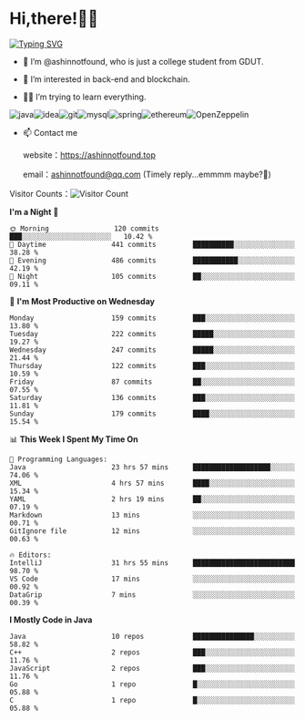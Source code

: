 # Hi,there!👨‍🔧
[![Typing SVG](https://readme-typing-svg.herokuapp.com?font=Fira+Code&pause=1000&width=435&lines=Welcome%2C+this+is+ashinnotfound%F0%9F%98%81+)](https://git.io/typing-svg)

- 👋 I’m @ashinnotfound, who is just a college student from GDUT.

- 👀 I’m interested in back-end and blockchain.

- 👨‍🔧 I’m trying to learn everything.

![java](https://img.shields.io/badge/Java-ED8B00?style=for-the-badge&logo=openjdk&logoColor=white)![idea](https://img.shields.io/badge/IntelliJ_IDEA-000000.svg?style=for-the-badge&logo=intellij-idea&logoColor=white
)![git](https://img.shields.io/badge/GIT-E44C30?style=for-the-badge&logo=git&logoColor=white
)![mysql](https://img.shields.io/badge/MySQL-005C84?style=for-the-badge&logo=mysql&logoColor=white)![spring](https://img.shields.io/badge/Spring-6DB33F?style=for-the-badge&logo=spring&logoColor=white)![ethereum](https://img.shields.io/badge/Ethereum-3C3C3D?style=for-the-badge&logo=Ethereum&logoColor=white)![OpenZeppelin](https://img.shields.io/badge/OpenZeppelin-4E5EE4?logo=openzeppelin&logoColor=fff&style=for-the-badge)


- 📫 Contact me
    
    website：https://ashinnotfound.top
    
    email：ashinnotfound@qq.com (Timely reply...emmmm maybe?🤪)

​Visitor Counts：![Visitor Count](https://profile-counter.glitch.me/ashinnotfound/count.svg)

<!--START_SECTION:waka-->
**I'm a Night 🦉** 

```text
🌞 Morning                120 commits         ███░░░░░░░░░░░░░░░░░░░░░░   10.42 % 
🌆 Daytime                441 commits         ██████████░░░░░░░░░░░░░░░   38.28 % 
🌃 Evening                486 commits         ███████████░░░░░░░░░░░░░░   42.19 % 
🌙 Night                  105 commits         ██░░░░░░░░░░░░░░░░░░░░░░░   09.11 % 
```
📅 **I'm Most Productive on Wednesday** 

```text
Monday                   159 commits         ███░░░░░░░░░░░░░░░░░░░░░░   13.80 % 
Tuesday                  222 commits         █████░░░░░░░░░░░░░░░░░░░░   19.27 % 
Wednesday                247 commits         █████░░░░░░░░░░░░░░░░░░░░   21.44 % 
Thursday                 122 commits         ███░░░░░░░░░░░░░░░░░░░░░░   10.59 % 
Friday                   87 commits          ██░░░░░░░░░░░░░░░░░░░░░░░   07.55 % 
Saturday                 136 commits         ███░░░░░░░░░░░░░░░░░░░░░░   11.81 % 
Sunday                   179 commits         ████░░░░░░░░░░░░░░░░░░░░░   15.54 % 
```


📊 **This Week I Spent My Time On** 

```text
💬 Programming Languages: 
Java                     23 hrs 57 mins      ███████████████████░░░░░░   74.06 % 
XML                      4 hrs 57 mins       ████░░░░░░░░░░░░░░░░░░░░░   15.34 % 
YAML                     2 hrs 19 mins       ██░░░░░░░░░░░░░░░░░░░░░░░   07.19 % 
Markdown                 13 mins             ░░░░░░░░░░░░░░░░░░░░░░░░░   00.71 % 
GitIgnore file           12 mins             ░░░░░░░░░░░░░░░░░░░░░░░░░   00.63 % 

🔥 Editors: 
IntelliJ                 31 hrs 55 mins      █████████████████████████   98.70 % 
VS Code                  17 mins             ░░░░░░░░░░░░░░░░░░░░░░░░░   00.92 % 
DataGrip                 7 mins              ░░░░░░░░░░░░░░░░░░░░░░░░░   00.39 % 
```

**I Mostly Code in Java** 

```text
Java                     10 repos            ███████████████░░░░░░░░░░   58.82 % 
C++                      2 repos             ███░░░░░░░░░░░░░░░░░░░░░░   11.76 % 
JavaScript               2 repos             ███░░░░░░░░░░░░░░░░░░░░░░   11.76 % 
Go                       1 repo              █░░░░░░░░░░░░░░░░░░░░░░░░   05.88 % 
C                        1 repo              █░░░░░░░░░░░░░░░░░░░░░░░░   05.88 % 
```




<!--END_SECTION:waka-->
